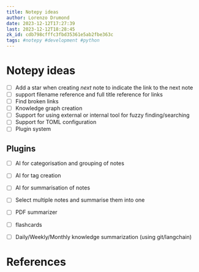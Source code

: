 ```yaml
---
title: Notepy ideas
author: Lorenzo Drumond
date: 2023-12-12T17:27:39
last: 2023-12-12T18:28:45
zk_id: cdb798cfffc3fbd35361e5ab2fbe363c
tags: #notepy #development #python
---
```



# Notepy ideas

- [ ] Add a star when creating _next_ note to indicate the link to the next note
- [ ] support filename reference and full title reference for links
- [ ] Find broken links
- [ ] Knowledge graph creation
- [ ] Support for using external or internal tool for fuzzy finding/searching
- [ ] Support for TOML configuration
- [ ] Plugin system

## Plugins
- [ ] AI for categorisation and grouping of notes
- [ ] AI for tag creation
- [ ] AI for summarisation of notes
- [ ] Select multiple notes and summarise them into one
- [ ] PDF summarizer
- [ ] flashcards
- [ ] Daily/Weekly/Monthly knowledge summarization (using git/langchain)


# References
